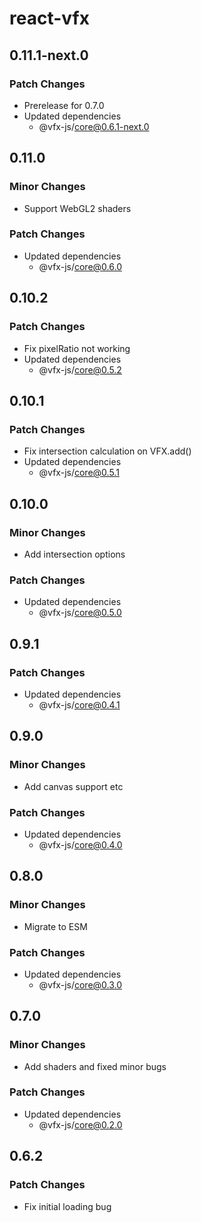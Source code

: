 # react-vfx

## 0.11.1-next.0

### Patch Changes

- Prerelease for 0.7.0
- Updated dependencies
  - @vfx-js/core@0.6.1-next.0

## 0.11.0

### Minor Changes

- Support WebGL2 shaders

### Patch Changes

- Updated dependencies
  - @vfx-js/core@0.6.0

## 0.10.2

### Patch Changes

- Fix pixelRatio not working
- Updated dependencies
  - @vfx-js/core@0.5.2

## 0.10.1

### Patch Changes

- Fix intersection calculation on VFX.add()
- Updated dependencies
  - @vfx-js/core@0.5.1

## 0.10.0

### Minor Changes

- Add intersection options

### Patch Changes

- Updated dependencies
  - @vfx-js/core@0.5.0

## 0.9.1

### Patch Changes

- Updated dependencies
  - @vfx-js/core@0.4.1

## 0.9.0

### Minor Changes

- Add canvas support etc

### Patch Changes

- Updated dependencies
  - @vfx-js/core@0.4.0

## 0.8.0

### Minor Changes

- Migrate to ESM

### Patch Changes

- Updated dependencies
  - @vfx-js/core@0.3.0

## 0.7.0

### Minor Changes

- Add shaders and fixed minor bugs

### Patch Changes

- Updated dependencies
  - @vfx-js/core@0.2.0

## 0.6.2

### Patch Changes

- Fix initial loading bug
